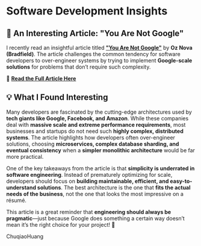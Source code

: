 # Software Development Insights  

## 📝 An Interesting Article: **"You Are Not Google"**  

I recently read an insightful article titled **["You Are Not Google"]((https://blog.bradfieldcs.com/you-are-not-google-84912cf44afb))** by **Oz Nova (Bradfield)**. The article challenges the common tendency for software developers to over-engineer systems by trying to implement **Google-scale solutions** for problems that don’t require such complexity.  

🔗 **[Read the Full Article Here](https://blog.bradfieldcs.com/you-are-not-google-84912cf44afb)**  

## 💡 What I Found Interesting  

Many developers are fascinated by the cutting-edge architectures used by **tech giants like Google, Facebook, and Amazon**. While these companies deal with **massive scale and extreme performance requirements**, most businesses and startups do not need such **highly complex, distributed systems**. The article highlights how developers often over-engineer solutions, choosing **microservices, complex database sharding, and eventual consistency** when a **simpler monolithic architecture** would be far more practical.  

One of the key takeaways from the article is that **simplicity is underrated in software engineering**. Instead of prematurely optimizing for scale, developers should focus on **building maintainable, efficient, and easy-to-understand solutions**. The best architecture is the one that **fits the actual needs of the business**, not the one that looks the most impressive on a résumé.  

This article is a great reminder that **engineering should always be pragmatic**—just because Google does something a certain way doesn’t mean it’s the right choice for your project! 🚀  

ChuqiaoHuang
